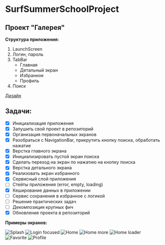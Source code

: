 # SurfSummerSchoolProject

## Проект "Галерея"

**Структура приложения:**
1. LaunchScreen
2. Логин, пароль
3. TabBar
    * Главная
    * Детальный экран
    * Избранное
    * Профиль
4. Поиск

[Дизайн](https://www.figma.com/file/DskQkoBqXewHFzyqlKkao3/Surf-education-iOS?node-id=13%3A9067)

## Задачи:
- [X] Инициализация приложения
- [X] Запушить свой проект в репозиторий
- [X] Организация первоначальных экранов
- [X] Разобраться с NavigationBar, прикрутить кнопку поиска, обработать нажатие
- [X] Верстка главного экрана
- [X] Инициализировать пустой экран поиска
- [X] Сделать переход на экран по нажатию на кнопку поиска
- [X] Верстка детального экрана
- [X] Реализовать экран избранного
- [X] Сервисный слой приложения
- [ ] Стейты приложения (error, empty, loading)
- [X] Кеширование данных в приложении
- [ ] Сервис сохранения в избранное с логикой
- [ ] Решение практических задач
- [ ] Декомпозиция крупных фич
- [X] Обновление проекта в репозиторий

**Примеры экранов:**

![Splash](https://user-images.githubusercontent.com/99760600/183309438-c7517d20-acc5-42f2-9cc3-3245496c4f02.jpg)
![Login focused](https://user-images.githubusercontent.com/99760600/183309441-18d726c1-a65e-4932-91ed-173a1b636c8a.jpg)
![Home](https://user-images.githubusercontent.com/99760600/183309493-51307961-9506-4283-9328-21b85c9114f6.jpg)
![Home more](https://user-images.githubusercontent.com/99760600/183309497-b1e7c390-2bf5-4892-b25b-ade7221e730f.jpg)
![Home loader](https://user-images.githubusercontent.com/99760600/183309502-87df5a1e-705f-4c81-ab4c-b836428cc817.jpg)
![Favorite](https://user-images.githubusercontent.com/99760600/183309507-00b72ff4-29c4-4b02-bcfa-06f6f2a072f1.jpg)
![Profile](https://user-images.githubusercontent.com/99760600/183309509-25cc6925-2492-4c7f-b7e9-41ffdddebe38.jpg)
